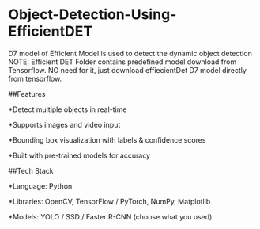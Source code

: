 # Object-Detection-Using-EfficientDET
D7 model of Efficient Model is used to detect the dynamic object detection NOTE: Efficient DET Folder contains predefined model download from Tensorflow. NO need for it, just download effiecientDet D7 model directly from tensorflow.

##Features

*Detect multiple objects in real-time

*Supports images and video input

*Bounding box visualization with labels & confidence scores

*Built with pre-trained models for accuracy

##Tech Stack

*Language: Python

*Libraries: OpenCV, TensorFlow / PyTorch, NumPy, Matplotlib

*Models: YOLO / SSD / Faster R-CNN (choose what you used)
